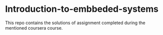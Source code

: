 # Introduction-to-embbeded-systems
This repo contains the solutions of assignment completed during the mentioned coursera course.
